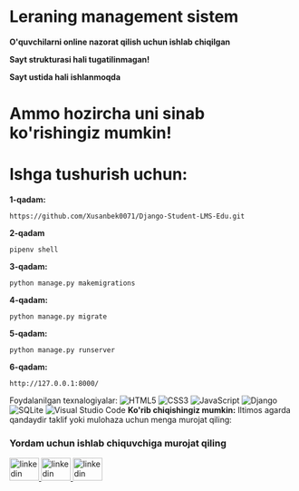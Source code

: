 # Leraning management sistem 

**O'quvchilarni online nazorat qilish uchun ishlab chiqilgan**

**Sayt strukturasi hali tugatilinmagan!**

**Sayt ustida hali ishlanmoqda**

# Ammo hozircha uni sinab ko'rishingiz mumkin!

# Ishga tushurish uchun:

**1-qadam:**
```
https://github.com/Xusanbek0071/Django-Student-LMS-Edu.git
```
**2-qadam**
```
pipenv shell
```
**3-qadam:**
```
python manage.py makemigrations
```

**4-qadam:**
```
python manage.py migrate
```

**5-qadam:**
```
python manage.py runserver
```

**6-qadam:**
```
http://127.0.0.1:8000/
```
Foydalanilgan texnalogiyalar:
![HTML5](https://img.shields.io/badge/html5-%23E34F26.svg?style=for-the-badge&logo=html5&logoColor=white)
![CSS3](https://img.shields.io/badge/css3-%231572B6.svg?style=for-the-badge&logo=css3&logoColor=white)
![JavaScript](https://img.shields.io/badge/javascript-%23323330.svg?style=for-the-badge&logo=javascript&logoColor=%23F7DF1E)
![Django](https://img.shields.io/badge/django-%23092E20.svg?style=for-the-badge&logo=django&logoColor=white)
![SQLite](https://img.shields.io/badge/sqlite-%2307405e.svg?style=for-the-badge&logo=sqlite&logoColor=white)
![Visual Studio Code](https://img.shields.io/badge/Visual%20Studio%20Code-0078d7.svg?style=for-the-badge&logo=visual-studio-code&logoColor=white)
**Ko'rib chiqishingiz mumkin:**
Iltimos agarda qandaydir taklif yoki mulohaza uchun menga murojat qiling:
### Yordam uchun ishlab chiquvchiga murojat qiling

<div align="left">
  <a href="https://t.me/mbin_dev_0071" target="_blank">
    <img src="https://raw.githubusercontent.com/maurodesouza/profile-readme-generator/master/src/assets/icons/social/telegram/default.svg" width="52" height="40" alt="linkedin logo"  />
  </a>
    <a href="https://instagram.com/husanbek_dev" target="_blank">
    <img src="https://raw.githubusercontent.com/maurodesouza/profile-readme-generator/master/src/assets/icons/social/instagram/default.svg" width="52" height="40" alt="linkedin logo"  />
        <a href="https://instagram.com/husanbek_dev" target="_blank">
    <img src="https://upload.wikimedia.org/wikipedia/commons/thumb/7/7e/Gmail_icon_%282020%29.svg/2560px-Gmail_icon_%282020%29.svg.png" width="52" height="40" alt="linkedin logo"  />

  </a>
  
</div>




